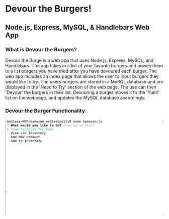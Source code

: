 # Devour the Burgers!
## Node.js, Express, MySQL, & Handlebars Web App

### What is Devour the Burgers?
Devour the Burge is a web app that uses Node.js, Express, MySQL, and Handlebars. The app takes in a list of your favorite burgers and moves them to a list burgers you have tried after you have devoured each burger. The web app includes an index page that allows the user to input burgers they would like to try. The users burgers are stored in a MySQL database and are displayed in the 'Need to Try' section of the web page. The use can then 'Devour' the burgers in their list. Devouring a burger moves it to the 'Yum!' list on the webpage, and updates the MySQL database accordingly. 

### Devour the Burger Functionality

![Bamazon Basic Functionality](https://github.com/ajbrolly/bamazon/blob/master/images/readme.gif)